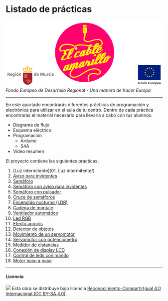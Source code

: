 # Listado de prácticas

<img src="ElCableAmarillo.png" /><br>
*Fondo Europeo de Desarrollo Regional - Una manera de hacer Europa*



***



En este apartado encontrarás diferentes prácticas de programación y electrónica para utilizar en el aula de tu centro. Dentro de cada práctica encontrarás el material necesario para llevarla a cabo con tus alumnos.

- Diagrama de flujo 
- Esquema eléctrico 
- Programación
    - Arduino
    - S4A
- Video resumen


El proyecto contiene las siguientes prácticas:
1. [Luz intermitente](01. Luz intermitente/)
2. [Aviso para invidentes](#)
3. [Semáforo](#)
4. [Semáforo con aviso para invidentes](#)
5. [Semáforo con pulsador](#)
6. [Cruce de semáforos](#)
7. [Encendido nocturno (LDR)](#)
8. [Cadena de montaje](#)
9. [Ventilador automático](#)
10. [Led RGB](#)
11. [Efecto arcoiris](#)
12. [Detector de objetos](#)
13. [Movimiento de un servomotor](#)
14. [Servomotor con potenciómetro](#)
15. [Medidor de distancias](#)
16. [Conexión de display LCD](#)
17. [Control de leds con mando](#)
18. [Motor paso a paso](#)



***



#### Licencia

<img src="http://i.creativecommons.org/l/by-sa/4.0/88x31.png" /> Esta obra se distribuye bajo licencia [Reconocimiento-CompartirIgual 4.0 Internacional (CC BY-SA 4.0)](https://creativecommons.org/licenses/by-sa/4.0/deed.es_ES).
